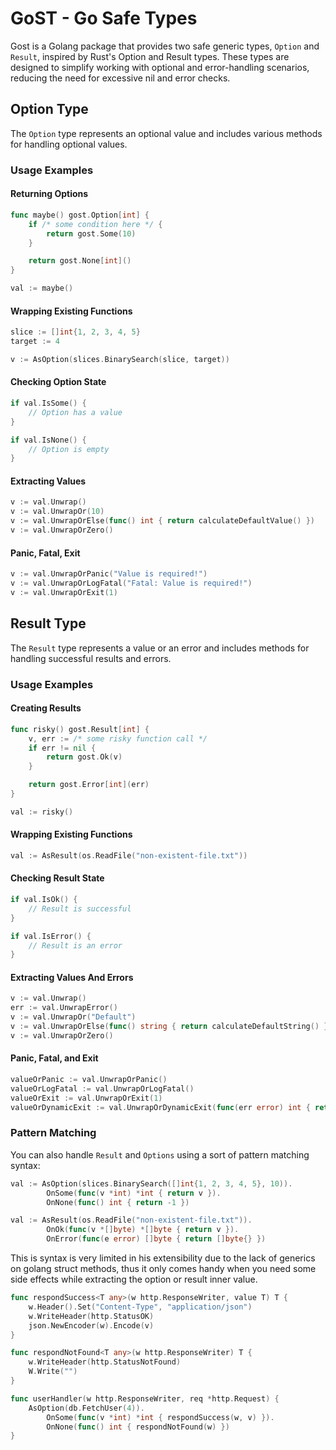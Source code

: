 # GoST - Go Safe Types

Gost is a Golang package that provides two safe generic types, `Option` and `Result`, inspired by Rust's Option and Result types. These types are designed to simplify working with optional and error-handling scenarios, reducing the need for excessive nil and error checks.

## Option Type

The `Option` type represents an optional value and includes various methods for handling optional values.

### Usage Examples

#### Returning Options

```go
func maybe() gost.Option[int] {
    if /* some condition here */ {
        return gost.Some(10)
    } 

    return gost.None[int]()
}

val := maybe()
```

#### Wrapping Existing Functions

```go
slice := []int{1, 2, 3, 4, 5}
target := 4

v := AsOption(slices.BinarySearch(slice, target))
```

#### Checking Option State

```go
if val.IsSome() {
    // Option has a value
}

if val.IsNone() {
    // Option is empty
}
```

#### Extracting Values 

```go
v := val.Unwrap()
v := val.UnwrapOr(10)
v := val.UnwrapOrElse(func() int { return calculateDefaultValue() })
v := val.UnwrapOrZero()
```

#### Panic, Fatal, Exit

```go
v := val.UnwrapOrPanic("Value is required!")
v := val.UnwrapOrLogFatal("Fatal: Value is required!")
v := val.UnwrapOrExit(1)
```

## Result Type

The `Result` type represents a value or an error and includes methods for handling successful results and errors.

### Usage Examples

#### Creating Results

```go
func risky() gost.Result[int] {
    v, err := /* some risky function call */
    if err != nil {
        return gost.Ok(v)
    } 

    return gost.Error[int](err)
}

val := risky()
```

#### Wrapping Existing Functions

```go
val := AsResult(os.ReadFile("non-existent-file.txt"))
```


#### Checking Result State

```go
if val.IsOk() {
    // Result is successful
}

if val.IsError() {
    // Result is an error
}
```

#### Extracting Values And Errors 

```go
v := val.Unwrap()
err := val.UnwrapError()
v := val.UnwrapOr("Default")
v := val.UnwrapOrElse(func() string { return calculateDefaultString() })
v := val.UnwrapOrZero()
```

#### Panic, Fatal, and Exit

```go
valueOrPanic := val.UnwrapOrPanic()
valueOrLogFatal := val.UnwrapOrLogFatal()
valueOrExit := val.UnwrapOrExit(1)
valueOrDynamicExit := val.UnwrapOrDynamicExit(func(err error) int { return calculateExitCode(err) })
```

### Pattern Matching

You can also handle `Result` and `Options` using a sort of pattern matching syntax:

```go
val := AsOption(slices.BinarySearch([]int{1, 2, 3, 4, 5}, 10)).
        OnSome(func(v *int) *int { return v }).
        OnNone(func() int { return -1 })

val := AsResult(os.ReadFile("non-existent-file.txt")).
        OnOk(func(v *[]byte) *[]byte { return v }).
        OnError(func(e error) []byte { return []byte{} })
```

This is syntax is very limited in his extensibility due to the lack of generics on golang struct methods, thus it only comes handy when you need some side effects while extracting the option or result inner value.

```go
func respondSuccess<T any>(w http.ResponseWriter, value T) T {
    w.Header().Set("Content-Type", "application/json")
    w.WriteHeader(http.StatusOK)
    json.NewEncoder(w).Encode(v)
}

func respondNotFound<T any>(w http.ResponseWriter) T {
    w.WriteHeader(http.StatusNotFound)
    W.Write("")
}

func userHandler(w http.ResponseWriter, req *http.Request) {
    AsOption(db.FetchUser(4)).
        OnSome(func(v *int) *int { respondSuccess(w, v) }).
        OnNone(func() int { respondNotFound(w) })
}
```
